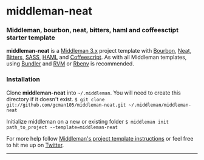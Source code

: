 middleman-neat
==============

### Middleman, bourbon, neat, bitters, haml and coffeesctipt starter template

**middleman-neat** is a [Middleman 3.x](http://middlemanapp.com/) project template with [Bourbon](http://bourbon.io/), [Neat](http://neat.bourbon.io/), [Bitters](http://bitters.bourbon.io/), [SASS](http://sass-lang.com/), [HAML](http://haml-lang.com/) and [Coffeescript](http://coffeescript.org). As with all Middleman templates, using [Bundler](http://gembundler.com/) and [RVM](http://rvm.io/) or [Rbenv](https://github.com/sstephenson/rbenv/) is recommended.

### Installation ###
 
Clone **middleman-neat** into `~/.middleman`. You will need to create this directory if it doesn't exist.
```$ git clone git://github.com/gcman105/middleman-neat.git ~/.middleman/middleman-neat```

Initialize middleman on a new or existing folder `$ middleman init path_to_project --template=middleman-neat`


For more help follow [Middleman's project template instructions](http://middlemanapp.com/getting-started/welcome/) or feel free to hit me up on [Twitter](http://twitter.com/gcman105).

---
